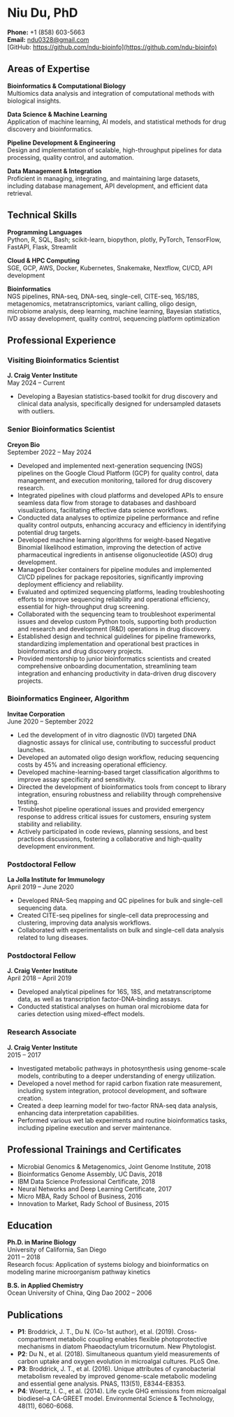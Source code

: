 # Niu Du, PhD

**Phone:** +1 (858) 603-5663  
**Email:** ndu0328@gmail.com  
[GitHub: https://github.com/ndu-bioinfo](https://github.com/ndu-bioinfo)


## Areas of Expertise

**Bioinformatics & Computational Biology**  
Multiomics data analysis and integration of computational methods with biological insights.

**Data Science & Machine Learning**  
Application of machine learning, AI models, and statistical methods for drug discovery and bioinformatics.

**Pipeline Development & Engineering**  
Design and implementation of scalable, high-throughput pipelines for data processing, quality control, and automation.

**Data Management & Integration**  
Proficient in managing, integrating, and maintaining large datasets, including database management, API development, and efficient data retrieval.

## Technical Skills

**Programming Languages**  
Python, R, SQL, Bash; scikit-learn, biopython, plotly, PyTorch, TensorFlow, FastAPI, Flask, Streamlit  

**Cloud & HPC Computing**  
SGE, GCP, AWS, Docker, Kubernetes, Snakemake, Nextflow, CI/CD, API development  

**Bioinformatics**  
NGS pipelines, RNA-seq, DNA-seq, single-cell, CITE-seq, 16S/18S, metagenomics, metatranscriptomics, variant calling, oligo design, microbiome analysis, deep learning, machine learning, Bayesian statistics, IVD assay development, quality control, sequencing platform optimization

## Professional Experience

### Visiting Bioinformatics Scientist  
**J. Craig Venter Institute**  
May 2024 – Current  
- Developing a Bayesian statistics-based toolkit for drug discovery and clinical data analysis, specifically designed for undersampled datasets with outliers.  



### Senior Bioinformatics Scientist  
**Creyon Bio**  
September 2022 – May 2024  
- Developed and implemented next-generation sequencing (NGS) pipelines on the Google Cloud Platform (GCP) for quality control, data management, and execution monitoring, tailored for drug discovery research.  
- Integrated pipelines with cloud platforms and developed APIs to ensure seamless data flow from storage to databases and dashboard visualizations, facilitating effective data science workflows.  
- Conducted data analyses to optimize pipeline performance and refine quality control outputs, enhancing accuracy and efficiency in identifying potential drug targets.  
- Developed machine learning algorithms for weight-based Negative Binomial likelihood estimation, improving the detection of active pharmaceutical ingredients in antisense oligonucleotide (ASO) drug development.  
- Managed Docker containers for pipeline modules and implemented CI/CD pipelines for package repositories, significantly improving deployment efficiency and reliability.  
- Evaluated and optimized sequencing platforms, leading troubleshooting efforts to improve sequencing reliability and operational efficiency, essential for high-throughput drug screening.  
- Collaborated with the sequencing team to troubleshoot experimental issues and develop custom Python tools, supporting both production and research and development (R&D) operations in drug discovery.  
- Established design and technical guidelines for pipeline frameworks, standardizing implementation and operational best practices in bioinformatics and drug discovery projects.  
- Provided mentorship to junior bioinformatics scientists and created comprehensive onboarding documentation, streamlining team integration and enhancing productivity in data-driven drug discovery projects.  

### Bioinformatics Engineer, Algorithm  
**Invitae Corporation**  
June 2020 – September 2022  
- Led the development of in vitro diagnostic (IVD) targeted DNA diagnostic assays for clinical use, contributing to successful product launches.  
- Developed an automated oligo design workflow, reducing sequencing costs by 45% and increasing operational efficiency.  
- Developed machine-learning-based target classification algorithms to improve assay specificity and sensitivity.  
- Directed the development of bioinformatics tools from concept to library integration, ensuring robustness and reliability through comprehensive testing.  
- Troubleshot pipeline operational issues and provided emergency response to address critical issues for customers, ensuring system stability and reliability.  
- Actively participated in code reviews, planning sessions, and best practices discussions, fostering a collaborative and high-quality development environment.  

### Postdoctoral Fellow  
**La Jolla Institute for Immunology**  
April 2019 – June 2020  
- Developed RNA-Seq mapping and QC pipelines for bulk and single-cell sequencing data.  
- Created CITE-seq pipelines for single-cell data preprocessing and clustering, improving data analysis workflows.  
- Collaborated with experimentalists on bulk and single-cell data analysis related to lung diseases.  

### Postdoctoral Fellow  
**J. Craig Venter Institute**  
April 2018 – April 2019  
- Developed analytical pipelines for 16S, 18S, and metatranscriptome data, as well as transcription factor-DNA-binding assays.  
- Conducted statistical analyses on human oral microbiome data for caries detection using mixed-effect models.  

### Research Associate  
**J. Craig Venter Institute**  
2015 – 2017  
- Investigated metabolic pathways in photosynthesis using genome-scale models, contributing to a deeper understanding of energy utilization.  
- Developed a novel method for rapid carbon fixation rate measurement, including system integration, protocol development, and software creation.  
- Created a deep learning model for two-factor RNA-seq data analysis, enhancing data interpretation capabilities.  
- Performed various wet lab experiments and routine bioinformatics tasks, including pipeline execution and server maintenance.  

## Professional Trainings and Certificates


- Microbial Genomics & Metagenomics, Joint Genome Institute, 2018  
- Bioinformatics Genome Assembly, UC Davis, 2018  
- IBM Data Science Professional Certificate, 2018  
- Neural Networks and Deep Learning Certificate, 2017  
- Micro MBA, Rady School of Business, 2016  
- Innovation to Market, Rady School of Business, 2015  

## Education


**Ph.D. in Marine Biology**  
University of California, San Diego  
2011 – 2018  
Research focus: Application of systems biology and bioinformatics on modeling marine microorganism pathway kinetics  

**B.S. in Applied Chemistry**  
Ocean University of China, Qing Dao 
2002 – 2006

## Publications
- **P1**: Broddrick, J. T., Du N. (Co-1st author), et al. (2019). Cross-compartment metabolic coupling enables flexible photoprotective mechanisms in diatom Phaeodactylum tricornutum. New Phytologist.  
- **P2**: Du N., et al. (2018). Simultaneous quantum yield measurements of carbon uptake and oxygen evolution in microalgal cultures. PLoS One.  
- **P3**: Broddrick, J. T., et al. (2016). Unique attributes of cyanobacterial metabolism revealed by improved genome-scale metabolic modeling and essential gene analysis. PNAS, 113(51), E8344-E8353.  
- **P4**: Woertz, I. C., et al. (2014). Life cycle GHG emissions from microalgal biodiesel–a CA-GREET model. Environmental Science & Technology, 48(11), 6060-6068.  
